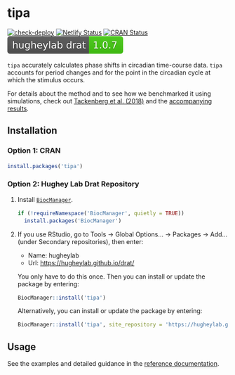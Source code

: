 # tipa

[![check-deploy](https://github.com/hugheylab/tipa/workflows/check-deploy/badge.svg)](https://github.com/hugheylab/tipa/actions)
[![Netlify Status](https://api.netlify.com/api/v1/badges/0c6262a3-b9f8-4478-a7b1-8f0ef78786b1/deploy-status)](https://app.netlify.com/sites/stoic-sinoussi-75a610/deploys)
[![CRAN Status](https://www.r-pkg.org/badges/version/tipa)](https://cran.r-project.org/package=tipa)
[![drat version](https://raw.githubusercontent.com/hugheylab/drat/gh-pages/badges/tipa_drat_badge.svg)](https://github.com/hugheylab/drat/tree/gh-pages/src/contrib)

`tipa` accurately calculates phase shifts in circadian time-course data. `tipa` accounts for period changes and for the point in the circadian cycle at which the stimulus occurs.

For details about the method and to see how we benchmarked it using simulations, check out [Tackenberg et al. (2018)](https://doi.org/10.1177/0748730418768116) and the [accompanying results](https://doi.org/10.6084/m9.figshare.5484916).

## Installation

### Option 1: CRAN

```r
install.packages('tipa')
```

### Option 2: Hughey Lab Drat Repository

1. Install [`BiocManager`](https://cran.r-project.org/package=BiocManager).

    ```r
    if (!requireNamespace('BiocManager', quietly = TRUE))
      install.packages('BiocManager')
    ```

1. If you use RStudio, go to Tools → Global Options... → Packages → Add... (under Secondary repositories), then enter:

    - Name: hugheylab
    - Url: https://hugheylab.github.io/drat/

    You only have to do this once. Then you can install or update the package by entering:

    ```r
    BiocManager::install('tipa')
    ```

    Alternatively, you can install or update the package by entering:

    ```r
    BiocManager::install('tipa', site_repository = 'https://hugheylab.github.io/drat/')
    ```

## Usage

See the examples and detailed guidance in the [reference documentation](https://tipa.hugheylab.org/reference/index.html).
